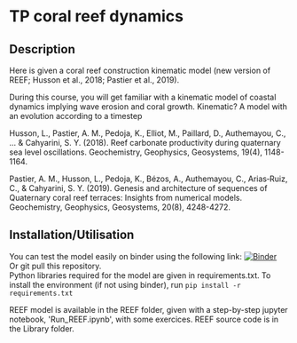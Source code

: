 # TP coral reef dynamics

## Description 
Here is given a coral reef construction kinematic model (new version of REEF; Husson et al., 2018; Pastier et al., 2019). 

During this course, you will get familiar with a kinematic model of coastal dynamics implying wave erosion and coral growth.
Kinematic? A model with an evolution according to a timestep

Husson, L., Pastier, A. M., Pedoja, K., Elliot, M., Paillard, D., Authemayou, C., ... & Cahyarini, S. Y. (2018). Reef carbonate productivity during quaternary sea level oscillations. Geochemistry, Geophysics, Geosystems, 19(4), 1148-1164.

Pastier, A. M., Husson, L., Pedoja, K., Bézos, A., Authemayou, C., Arias‐Ruiz, C., & Cahyarini, S. Y. (2019). Genesis and architecture of sequences of Quaternary coral reef terraces: Insights from numerical models. Geochemistry, Geophysics, Geosystems, 20(8), 4248-4272.

## Installation/Utilisation
You can test the model easily on binder using the following link: 
[![Binder](https://mybinder.org/badge_logo.svg)](https://mybinder.org/v2/gh/YBoucharat/TP_Coral_2024.git/HEAD) <br>
Or git pull this repository. <br>
Python libraries required for the model are given in requirements.txt. To install the environment (if not using binder), run `pip install -r requirements.txt`

REEF model is available in the REEF folder, given with a step-by-step jupyter notebook, 'Run_REEF.ipynb', with some exercices. REEF source code is in the Library folder.

